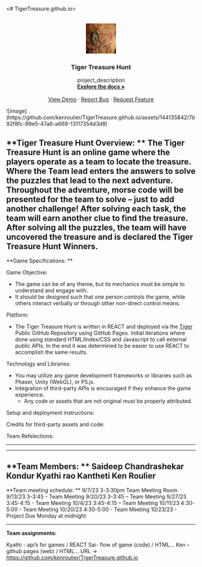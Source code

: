 <# TigerTreasure.github.io>


<!-- PROJECT LOGO -->
<br />
<div align="center">
  <a href="https://github.com/kenroulier/TigerTreasure.github.io">
    <img src="images/treshunt.jpeg" alt="Logo" width="80" height="80">
  </a>

<h3 align="center">Tiger Treasure Hunt</h3>

  <p align="center">
    project_description
    <br />
    <a href="https://github.com/github_username/repo_name"><strong>Explore the docs »</strong></a>
    <br />
    <br />
    <a href="https://github.com/github_username/repo_name">View Demo</a>
    ·
    <a href="https://github.com/github_username/repo_name/issues">Report Bug</a>
    ·
    <a href="https://github.com/github_username/repo_name/issues">Request Feature</a>
  </p>
</div>
![image](https://github.com/kenroulier/TigerTreasure.github.io/assets/144135842/7b92f8fc-99e5-47a6-a669-13117354d3d8)


**Tiger Treasure Hunt Overview: **
The Tiger Treasure Hunt is an online game where the players operate as a team to locate the treasure. Where the Team lead enters the answers to solve the puzzles that lead to the next adventure.  
Throughout the adventure, morse code will be presented for the team to solve – just to add another challenge! After solving each task, the team will earn another clue to find the treasure.  
After solving all the puzzles, the team will have uncovered the treasure and is declared the Tiger Treasure Hunt Winners.    
------------------------------------------------------------------------------------------------- 

**Game Specifications: **

Game Objective: 
 - The game can be of any theme, but its mechanics must be simple to understand and engage with.  
 - It should be designed such that one person controls the game, while others interact verbally or through other non-direct control means. 

Platform: 
 - The Tiger Treasure Hunt is written in REACT and deployed via the [Tiger](https://github.com/kenroulier/TigerTreasure.github.io) Public GitHub Repository using GitHub Pages.  Initial iterations where done using standard HTML/Index/CSS and Javascript to call external public APIs.  In the end it was determined to be easier to use REACT to accomplish the same results.

Technology and Libraries: 
 - You may utilize any game development frameworks or libraries such as Phaser, Unity (WebGL), or P5.js. 
 - Integration of third-party APIs is encouraged if they enhance the game experience. 
   - Any code or assets that are not original must be properly attributed. 

Setup and deployment instructions:

Credits for third-party assets and code:

Team Refelections:



-------------------------------------------------------------------------------------------------
-------------------------------------------------------------------------------------------------
**Team Members: **
Saideep Chandrashekar Kondur 
Kyathi rao  Kantheti 
Ken Roulier 
------------------------------------------------------------------------------------------------- 

**Team meeting schedule: **
9/7/23  3-3:30pm Team Meeting Room 
9/13/23  3-3:45 - Team Meeting 
9/20/23  3-3:45 – Team Meeting 
9/27/23  3:45-4:15 - Team Meeting 
10/4/23  3:45-4:15 – Team Meeting 
10/11/23  4:30-5:00 - Team Meeting 
10/20/23  4:30-5:00 - Team Meeting 
10/23/23 - Project Due Monday at midnight 

------------------------------------------------------------------------------------------------- 

**Team assignments:** 

Kyathi -  api’s for games / REACT 
Sai- flow of game (code) / HTML...
Ken – github pages (web) / HTML...
URL -> https://github.com/kenroulier/TigerTreasure.github.io 
